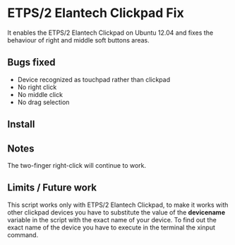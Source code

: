ETPS/2 Elantech Clickpad Fix
============================

It enables the ETPS/2 Elantech Clickpad on Ubuntu 12.04 and fixes the behaviour of right and middle soft buttons areas.

Bugs fixed
----------
* Device recognized as touchpad rather than clickpad
* No right click
* No middle click
* No drag selection

Install
-------


Notes
-----
The two-finger right-click will continue to work.

Limits / Future work
--------------------
This script works only with ETPS/2 Elantech Clickpad, to make it works with other clickpad devices you have to substitute the value of the __devicename__ variable in the script with the exact name of your device.
To find out the exact name of the device you have to execute in the terminal the xinput command.